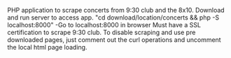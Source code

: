 PHP application to scrape concerts from 9:30 club and the 8x10.
Download and run server to access app.
    "cd download/location/concerts && php -S localhost:8000"
    -Go to localhost:8000 in browser
Must have a SSL certification to scrape 9:30 club.
To disable scraping and use pre downloaded pages, 
just comment out the curl operations and uncomment the local html page loading.